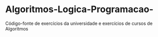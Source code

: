 # Algoritmos-Logica-Programacao-
  Código-fonte de exercícios da universidade e exercícios de cursos de Algoritmos
